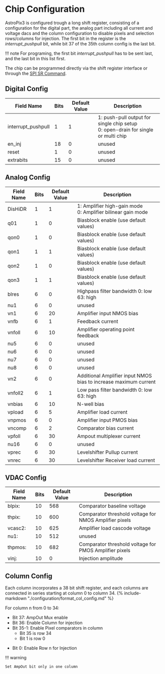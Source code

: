 # Chip Configuration

AstroPix3 is configured trough a long shift register, consisting of a configuration for the digital part, the analog part including all current and voltage dacs and the column configuration to disable pixels and selection rows/columns for injection. The first bit in the register is the *interrupt_pushpull* bit, while bit 37 of the 35th column config is the last bit.

!!! note
    For programing, the first bit *interrupt_pushpull* has to be sent last, and the last bit in this list first.

The chip can be programmed directly via the shift register interface or through the [SPI SR Command](spi.md#shift-register-io-and-spi-command).

## Digital Config
| Field Name         | Bits | Default Value | Description |
|--------------------|------|---------------| -----------|
| interrupt_pushpull | 1    | 1           |1: push-pull output for single chip setup<br> 0: open-drain for single or multi chip |
| en_inj             | 18   | 0           |unused|
| reset              | 1    | 0           |unused|
| extrabits          | 15   | 0           |unused|

## Analog Config

| Field Name         | Bits | Default Value | Description |
|--------------------|------|---------------| -----------|
| DisHiDR            | 1    | 1           |1: Amplifier high-gain mode<br> 0: Amplifier bilinear gain mode|
| q01                | 1    | 0           |Biasblock enable (use default values)|
| qon0               | 1    | 0           |Biasblock enable (use default values)|
| qon1               | 1    | 1           |Biasblock enable (use default values)|
| qon2               | 1    | 0           |Biasblock enable (use default values)|
| qon3               | 1    | 1           |Biasblock enable (use default values)|
| blres              | 6    | 0             |Highpass filter bandwidth 0: low 63: high|
| nu1                | 6    | 0             |unused|
| vn1                | 6    | 20            |Amplifier input NMOS bias|
| vnfb               | 6    | 1             |Feedback current|
| vnfoll             | 6    | 10            |Amplifier operating point feedback|
| nu5                | 6    | 0             |unused|
| nu6                | 6    | 0             |unused|
| nu7                | 6    | 0             |unused|
| nu8                | 6    | 0             |unused|
| vn2                | 6    | 0             |Additional Amplifier input NMOS bias to increase maximum current|
| vnfoll2            | 6    | 1             |Low pass filter bandwidth 0: low 63: high|
| vnbias             | 6    | 10            |N-well bias|
| vpload             | 6    | 5             |Amplifier load current|
| vnpmos             | 6    | 0             |Amplifier input PMOS bias|
| vncomp             | 6    | 2             |Comparator bias current|
| vpfoll             | 6    | 30            |Ampout multiplexer current|
| nu16               | 6    | 0             |unused|
| vprec              | 6    | 30            |Levelshifter Pullup current|
| vnrec              | 6    | 30            |Levelshifter Receiver load current|

## VDAC Config
| Field Name | Bits | Default Value | Description |
|------------|------|---------------|-------------|
| blpix:     | 10   | 568           |  Comparator baseline voltage          |
| thpix:     | 10   | 600           |  Comparator threshold voltage for NMOS Amplifier pixels         |
| vcasc2:    | 10   | 625           |  Amplifier load cascode voltage           |
| nu1:       | 10   | 512           |  unused            |
| thpmos:    | 10   | 682           |  Comparator threshold voltage for PMOS Amplifier pixels           |
| vinj:      | 10   | 0             |  Injection amplitude           |

## Column Config
Each column incorporates a 38 bit shift register, and each columns are connected in series starting at column 0 to column 34.
{% include-markdown "./configuration/format_col_config.md" %}

For column n from 0 to 34:

* Bit 37: AmpOut Mux enable
* Bit 36: Enable Column for injection
* Bit 35-1: Enable Pixel comparators in column
    * Bit 35 is row 34
    * Bit 1 is row 0
- Bit 0: Enable Row n for Injection

!!! warning

    Set AmpOut bit only in one column

